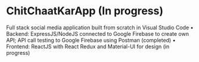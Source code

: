 # ChitChaatKarApp (In progress)
Full stack social media application built from scratch in Visual Studio Code
•	Backend: ExpressJS/NodeJS connected to Google Firebase to create own API; API call testing to Google Firebase using Postman (completed)
•	Frontend: ReactJS with React Redux and Material-UI for design (in progress)
